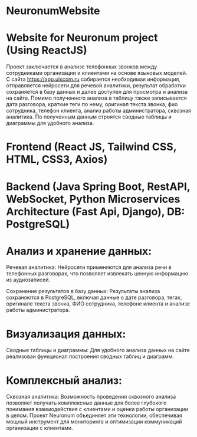 # NeuronumWebsite
# Website for Neuronum project (Using ReactJS)
Проект заключается в анализе телефонных звонков между сотрудниками организации и клиентами на основе языковых моделей. С сайта https://app.uiscom.ru собирается необходимая информация, отправляется нейросети для речевой аналитики, результат обработки сохраняется в базу данных и далее доступен для просмотра и анализа на сайте.
Помимо полученного анализа в таблицу также записывается дата разговора, краткие теги по нему, оригинал текста звонка, фио сотрудника, телефон клиента, анализ работы администратора, сквозная аналитика. По полученным данным строятся сводные таблицы и диаграммы для удобного анализа.
# Frontend (React JS, Tailwind CSS, HTML, CSS3, Axios)
# Backend (Java Spring Boot, RestAPI, WebSocket, Python Microservices Architecture (Fast Api, Django), DB: PostgreSQL)

# Анализ и хранение данных:

Речевая аналитика: Нейросети применяются для анализа речи в телефонных разговорах, что позволяет извлекать ценную информацию из аудиозаписей.

Сохранение результатов в базу данных: Результаты анализа сохраняются в PostgreSQL, включая данные о дате разговора, тегах, оригинале текста звонка, ФИО сотрудника, телефоне клиента и анализе работы администратора.

# Визуализация данных:

Сводные таблицы и диаграммы: Для удобного анализа данных на сайте реализован функционал построения сводных таблиц и диаграмм.
# Комплексный анализ:

Сквозная аналитика: Возможность проведения сквозного анализа позволяет получать комплексные данные для более глубокого понимания взаимодействия с клиентами и оценки работы организации в целом.
Проект Neuronum объединяет эти технологии, обеспечивая мощный инструмент для мониторинга и оптимизации коммуникаций организации с клиентами.
